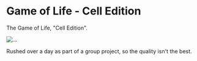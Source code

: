 # Game of Life - Cell Edition
The Game of Life, "Cell Edition".

![...](https://sc-cdn.scaleengine.net/i/99f7992d9e52a298e87945afe6b2c201.png)

Rushed over a day as part of a group project, so the quality isn't the best.
